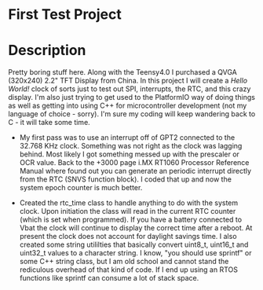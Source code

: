 # First Test Project
# Description
Pretty boring stuff here. Along with the Teensy4.0 I purchased a QVGA (320x240) 2.2" TFT Display from China. In this project I will create a *Hello World!* clock of sorts just to test out SPI, interrupts, the RTC, and this crazy display. I'm also just trying to get used to the PlatformIO way of doing things as well as getting into using C++ for microcontroller development (not my language of choice - sorry). I'm sure my coding will keep wandering back to C - it will take some time.

* My first pass was to use an interrupt off of GPT2 connected to the 32.768 KHz clock. Something was not right as the clock was lagging behind. Most likely I got something messed up with the prescaler or OCR value. Back to the +3000 page i.MX RT1060 Processor Reference Manual where found out you can generate an periodic interrupt directly from the RTC (SNVS function block). I coded that up and now the system epoch counter is much better.

* Created the rtc_time class to handle anything to do with the system clock. Upon initiation the class will read in the current RTC counter (which is set when programmed). If you have a battery connected to Vbat the clock will continue to display the correct time after a reboot. At present the clock does not account for daylight savings time. I also created some string utililties that basically convert uint8_t, uint16_t and uint32_t values to a character string. I know, "you should use sprintf" or some C++ string class, but I am old school and cannot stand the rediculous overhead of that kind of code. If I end up using an RTOS functions like sprintf can consume a lot of stack space.
